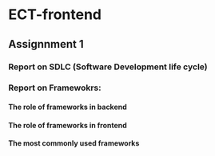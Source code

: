 # ECT-frontend
## Assignnment 1
### Report on SDLC (Software Development life cycle)
### Report on Framewokrs:
#### The role of frameworks in backend
#### The role of frameworks in frontend
#### The most commonly used frameworks
